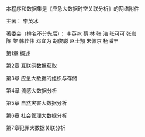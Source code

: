 本程序和数据集是《应急大数据时空关联分析》的网络附件

主著： 李英冰

著委会（排名不分先后）：
李英冰   蔡 林     张  浩    张可可   张岩  
陈  黎   韩佳伟    邓宜为    胡俊聪   赵士翔
朱佩京   杨潘丰  


第1章 概述	

第2章 互联网数据获取	

第3章 应急大数据的组织与存储

第4章 流感大数据分析	

第5章 自然灾害大数据分析	

第6章 社会管理大数据分析

第7章犯罪大数据关联分析	
